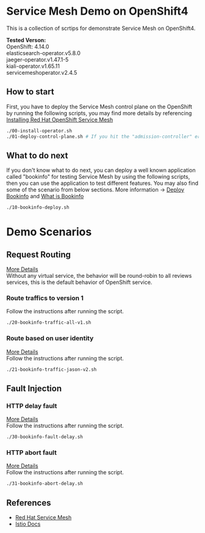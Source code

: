 # Service Mesh Demo on OpenShift4
This is a collection of scrtips for demonstrate Service Mesh on OpenShift4.  
  
**Tested Verson:**  
OpenShift: 4.14.0  
elasticsearch-operator.v5.8.0  
jaeger-operator.v1.47.1-5  
kiali-operator.v1.65.11  
servicemeshoperator.v2.4.5 
  
## How to start
First, you have to deploy the Service Mesh control plane on the OpenShift by running the following scripts, you may find more details by referencing [Installing Red Hat OpenShift Service Mesh](https://docs.openshift.com/container-platform/latest/service_mesh/v2x/installing-ossm.html)
```bash
./00-install-operator.sh
./01-deploy-control-plane.sh # If you hit the "admission-controller" error, just wait some time and re-run the script.
```
## What to do next
If you don't know what to do next, you can deploy a well known application called "bookinfo" for testing Service Mesh by using the following scripts, then you can use the application to test different features. You may also find some of the scenario from below sections. More information -> [Deploy Bookinfo](https://docs.openshift.com/container-platform/latest/service_mesh/v2x/prepare-to-deploy-applications-ossm.html#ossm-tutorial-bookinfo-overview_deploying-applications-ossm) and [What is Bookinfo](https://istio.io/latest/docs/examples/bookinfo)
```bash
./10-bookinfo-deploy.sh
```
# Demo Scenarios
## Request Routing
[More Details](https://istio.io/latest/docs/tasks/traffic-management/request-routing/)  
Without any virtual service, the behavior will be round-robin to all reviews services, this is the default behavior of OpenShift service.
### Route traffics to version 1
Follow the instructions after running the script.
```bash
./20-bookinfo-traffic-all-v1.sh
```
### Route based on user identity
[More Details](https://istio.io/latest/docs/tasks/traffic-management/request-routing/#route-based-on-user-identity)  
Follow the instructions after running the script.
```bash
./21-bookinfo-traffic-jason-v2.sh
```
## Fault Injection
### HTTP delay fault
[More Details](https://istio.io/latest/docs/tasks/traffic-management/fault-injection/#injecting-an-http-delay-fault)  
Follow the instructions after running the script.
```bash
./30-bookinfo-fault-delay.sh
```
### HTTP abort fault
[More Details](https://istio.io/latest/docs/tasks/traffic-management/fault-injection/#injecting-an-http-abort-fault)  
Follow the instructions after running the script.
```bash
./31-bookinfo-abort-delay.sh
```
## References
- [Red Hat Service Mesh](https://docs.openshift.com/container-platform/latest/service_mesh/v2x/servicemesh-release-notes.html)
- [Istio Docs](https://istio.io/docs/)
